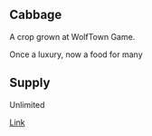 ## Cabbage

A crop grown at WolfTown Game.

Once a luxury, now a food for many

## Supply

Unlimited

[Link](https://docs.sunflower-land.com/crafting-guide)
